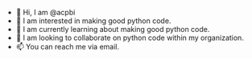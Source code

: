 - 👋 Hi, I am @acpbi
- 👀 I am interested in making good python code.
- 🌱 I am currently learning about making good python code.
- 💞️ I am looking to collaborate on python code within my organization.
- 📫 You can reach me via email.

<!---
acpbi/acpbi is a ✨ special ✨ repository because its `README.md` (this file) appears on your GitHub profile.
You can click the Preview link to take a look at your changes.
--->
